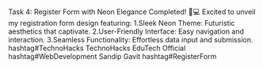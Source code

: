 Task 4: Register Form with Neon Elegance Completed! 🌟💻
Excited to unveil my registration form design featuring:
1.Sleek Neon Theme: Futuristic aesthetics that captivate.
2.User-Friendly Interface: Easy navigation and interaction.
3.Seamless Functionality: Effortless data input and submission.
hashtag#TechnoHacks TechnoHacks EduTech Official hashtag#WebDevelopment Sandip Gavit hashtag#RegisterForm
